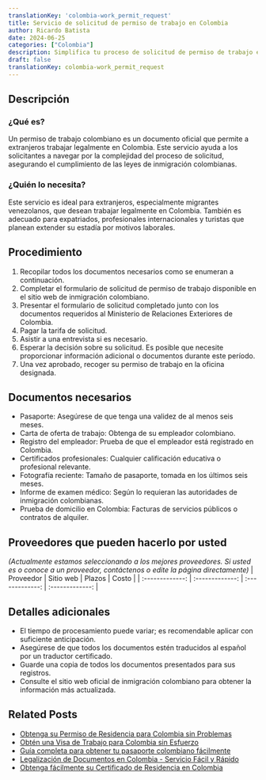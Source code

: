```yaml
---
translationKey: 'colombia-work_permit_request'
title: Servicio de solicitud de permiso de trabajo en Colombia
author: Ricardo Batista
date: 2024-06-25
categories: ["Colombia"]
description: Simplifica tu proceso de solicitud de permiso de trabajo en Colombia. Asegura la legalidad y la elegibilidad laboral con la ayuda de expertos.
draft: false
translationKey: colombia-work_permit_request
---
```


## Descripción
### ¿Qué es?
Un permiso de trabajo colombiano es un documento oficial que permite a extranjeros trabajar legalmente en Colombia. Este servicio ayuda a los solicitantes a navegar por la complejidad del proceso de solicitud, asegurando el cumplimiento de las leyes de inmigración colombianas.

### ¿Quién lo necesita?
Este servicio es ideal para extranjeros, especialmente migrantes venezolanos, que desean trabajar legalmente en Colombia. También es adecuado para expatriados, profesionales internacionales y turistas que planean extender su estadía por motivos laborales.

## Procedimiento

1. Recopilar todos los documentos necesarios como se enumeran a continuación.
2. Completar el formulario de solicitud de permiso de trabajo disponible en el sitio web de inmigración colombiano.
3. Presentar el formulario de solicitud completado junto con los documentos requeridos al Ministerio de Relaciones Exteriores de Colombia.
4. Pagar la tarifa de solicitud.
5. Asistir a una entrevista si es necesario.
6. Esperar la decisión sobre su solicitud. Es posible que necesite proporcionar información adicional o documentos durante este período.
7. Una vez aprobado, recoger su permiso de trabajo en la oficina designada.

## Documentos necesarios

- Pasaporte: Asegúrese de que tenga una validez de al menos seis meses.
- Carta de oferta de trabajo: Obtenga de su empleador colombiano.
- Registro del empleador: Prueba de que el empleador está registrado en Colombia.
- Certificados profesionales: Cualquier calificación educativa o profesional relevante.
- Fotografía reciente: Tamaño de pasaporte, tomada en los últimos seis meses.
- Informe de examen médico: Según lo requieran las autoridades de inmigración colombianas.
- Prueba de domicilio en Colombia: Facturas de servicios públicos o contratos de alquiler.

## Proveedores que pueden hacerlo por usted
_(Actualmente estamos seleccionando a los mejores proveedores. Si usted es o conoce a un proveedor, contáctenos o edite la página directamente)_
| Proveedor        |     Sitio web     |     Plazos    |       Costo      |
| :-------------: | :-------------: |  :-------------: | :-------------: |

## Detalles adicionales

- El tiempo de procesamiento puede variar; es recomendable aplicar con suficiente anticipación.
- Asegúrese de que todos los documentos estén traducidos al español por un traductor certificado.
- Guarde una copia de todos los documentos presentados para sus registros.
- Consulte el sitio web oficial de inmigración colombiano para obtener la información más actualizada.


## Related Posts

- [Obtenga su Permiso de Residencia para Colombia sin Problemas](https://tramitit.com/es/guides/colombia/permiso_de_residencia/)
- [Obtén una Visa de Trabajo para Colombia sin Esfuerzo](https://tramitit.com/es/guides/colombia/solicitud_de_visa_de_trabajo/)
- [Guía completa para obtener tu pasaporte colombiano fácilmente](https://tramitit.com/es/guides/colombia/pasaporte_colombiano/)
- [Legalización de Documentos en Colombia - Servicio Fácil y Rápido](https://tramitit.com/es/guides/colombia/certificado_de_legalizaci%C3%B3n_de_documentos/)
- [Obtenga fácilmente su Certificado de Residencia en Colombia](https://tramitit.com/es/guides/colombia/certificado_de_residencia/)